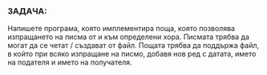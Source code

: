 ### ЗАДАЧА:

Напишете програма, която имплементира поща, която позволява изпращането на писма от и към определени хора. 
Писмата трябва да могат да се четат / създават от файл. Пощата трябва да поддържа файл, в който при всяко изпращане на писмо, добавя нов ред с датата, името на подателя и името на получателя.